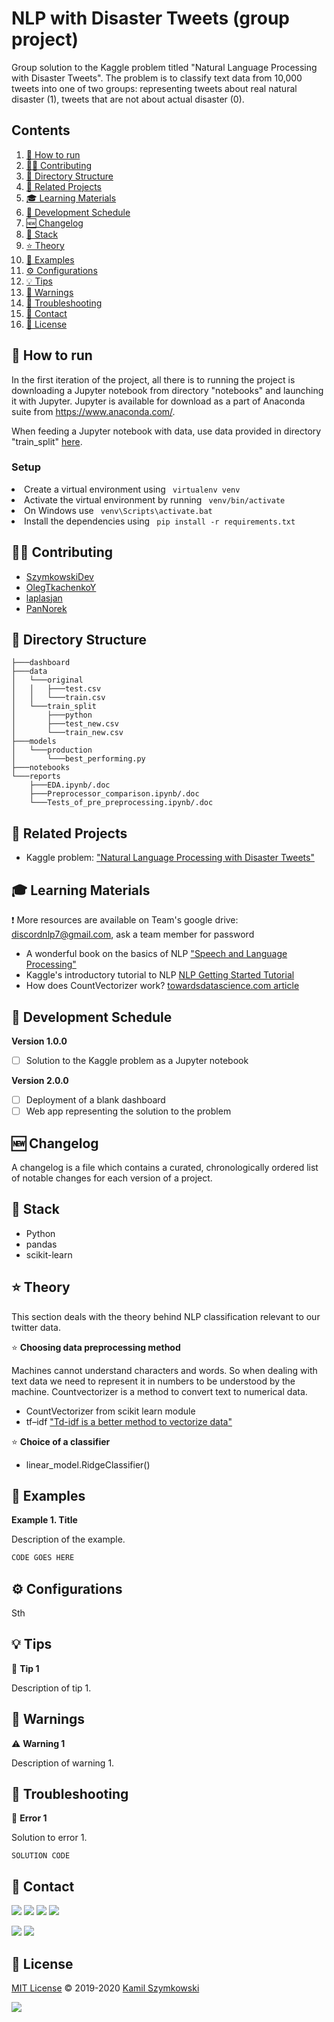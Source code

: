 
# NLP with Disaster Tweets (group project)
Group solution to the Kaggle problem titled "Natural Language Processing with Disaster Tweets". The problem is to classify text data from 10,000 tweets into one of two groups: representing tweets about real natural disaster (1), tweets that are not about actual disaster (0).

## Contents
1. [🚀 How to run](#-How-to-run)
2. [👨‍💻 Contributing](#-Contributing)
3. [📂 Directory Structure](#-Directory-Structure)
4. [🔗 Related Projects](#-Related-Projects)
5. [🎓 Learning Materials](#-Learning-Materials)
6. [📅 Development Schedule](#-Development-Schedule)
7. [🆕 Changelog](#-Changelog)
8. [🤖 Stack](#-Stack)
9. [⭐ Theory](#-Theory)
10. [📝 Examples](#-Examples)
11. [⚙ Configurations](#-Configurations)
12. [💡 Tips](#-Tips)
13. [🚧 Warnings](#-Warnings)
14. [🧰 Troubleshooting](#-Troubleshooting)
15. [📧 Contact](#-Contact)
16. [📄 License](#-License)

## 🚀 How to run
In the first iteration of the project, all there is to running the project is downloading a Jupyter notebook from directory "notebooks" and launching it with Jupyter.
Jupyter is available for download as a part of Anaconda suite from https://www.anaconda.com/.

When feeding a Jupyter notebook with data, use data provided in directory "train_split" [here](https://github.com/SzymkowskiDev/nlp-disaster-tweets/tree/master/data/train_split).

### Setup
<li>Create a virtual environment using <code> virtualenv venv </code>
<li>Activate the virtual environment by running <code> venv/bin/activate </code>
<li>On Windows use <code> venv\Scripts\activate.bat </code>
<li>Install the dependencies using <code> pip install -r requirements.txt </code>

## 👨‍💻 Contributing
* [SzymkowskiDev](https://github.com/SzymkowskiDev)
* [OlegTkachenkoY](https://github.com/OlegTkachenkoY)
* [laplasjan](https://github.com/laplasjan)
* [PanNorek](https://github.com/PanNorek)

## 📂 Directory Structure
    ├───dashboard
    ├───data
    │   └───original
    │   │   ├───test.csv
    │   │   └───train.csv
    │   └───train_split
    │       ├───python
    │       ├───test_new.csv
    │       └───train_new.csv
    ├───models
    │   └───production
    │       └───best_performing.py
    ├───notebooks
    └───reports
        ├───EDA.ipynb/.doc
        ├───Preprocessor_comparison.ipynb/.doc
        └───Tests_of_pre_preprocessing.ipynb/.doc

## 🔗 Related Projects
* Kaggle problem: ["Natural Language Processing with Disaster Tweets"](https://www.kaggle.com/competitions/nlp-getting-started/overview)

## 🎓 Learning Materials
❗ More resources are available on Team's google drive: discordnlp7@gmail.com, ask a team member for password
* A wonderful book on the basics of NLP ["Speech and Language Processing"](https://web.stanford.edu/~jurafsky/slp3/)
* Kaggle's introductory tutorial to NLP [NLP Getting Started Tutorial](https://www.kaggle.com/code/philculliton/nlp-getting-started-tutorial/notebook)
* How does CountVectorizer work? [towardsdatascience.com article](https://towardsdatascience.com/basics-of-countvectorizer-e26677900f9c)


## 📅 Development Schedule
**Version 1.0.0**

- [ ] Solution to the Kaggle problem as a Jupyter notebook

**Version 2.0.0**

- [ ] Deployment of a blank dashboard
- [ ] Web app representing the solution to the problem

## 🆕 Changelog
A changelog is a file which contains a curated, chronologically ordered list of notable changes for each version of a project.

## 🤖 Stack
* Python
* pandas
* scikit-learn

## ⭐ Theory
This section deals with the theory behind NLP classification relevant to our twitter data.

⭐ **Choosing data preprocessing method**

Machines cannot understand characters and words. So when dealing with text data we need to represent it in numbers to be understood by the machine. Countvectorizer is a method to convert text to numerical data.
    
* CountVectorizer from scikit learn module
* tf–idf ["Td-idf is a better method to vectorize data"](https://towardsdatascience.com/basics-of-countvectorizer-e26677900f9c)
    
⭐ **Choice of a classifier**
    
* linear_model.RidgeClassifier()

## 📝 Examples
**Example 1. Title**

Description of the example.
```javascript
CODE GOES HERE
```
  
## ⚙ Configurations
Sth

## 💡 Tips
💭 **Tip 1**

Description of tip 1.

## 🚧 Warnings

⚠️ **Warning 1**

Description of warning 1.

## 🧰 Troubleshooting
🚩 **Error 1**

Solution to error 1.

``` SOLUTION CODE ```

## 📧 Contact
[![](https://img.shields.io/twitter/url?label=/SzymkowskiDev&style=social&url=https%3A%2F%2Ftwitter.com%2FSzymkowskiDev)](https://twitter.com/SzymkowskiDev) [![](https://img.shields.io/twitter/url?label=/kamil-szymkowski/&logo=linkedin&logoColor=%230077B5&style=social&url=https%3A%2F%2Fwww.linkedin.com%2Fin%2Fkamil-szymkowski%2F)](https://www.linkedin.com/in/kamil-szymkowski/) [![](https://img.shields.io/twitter/url?label=@szymkowskidev&logo=medium&logoColor=%23292929&style=social&url=https%3A%2F%2Fmedium.com%2F%40szymkowskidev)](https://medium.com/@szymkowskidev) [![](https://img.shields.io/twitter/url?label=/SzymkowskiDev&logo=github&logoColor=%23292929&style=social&url=https%3A%2F%2Fgithub.com%2FSzymkowskiDev)](https://github.com/SzymkowskiDev)

 [![](https://img.shields.io/twitter/url?label=/joanna-michalska/&logo=linkedin&logoColor=%230077B5&style=social&url=https%3A%2F%2Fwww.linkedin.com%2Fin%2FJoanna-Michalska%2F)](https://www.linkedin.com/in/joannamichalska17/) [![](https://img.shields.io/twitter/url?label=/laplasjan&logo=github&logoColor=%23292929&style=social&url=https%3A%2F%2Fgithub.com%2Flaplasjan)](https://github.com/laplasjan)
## 📄 License
[MIT License](https://choosealicense.com/licenses/mit/) ©️ 2019-2020 [Kamil Szymkowski](https://github.com/SzymkowskiDev "Get in touch!")

[![](https://img.shields.io/badge/license-MIT-green?style=plastic)](https://choosealicense.com/licenses/mit/)





